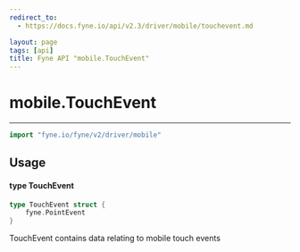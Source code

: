 ```yaml
---
redirect_to:
  - https://docs.fyne.io/api/v2.3/driver/mobile/touchevent.md

layout: page
tags: [api]
title: Fyne API "mobile.TouchEvent"
---
```



# mobile.TouchEvent
---
```go
import "fyne.io/fyne/v2/driver/mobile"
```

## Usage

#### type TouchEvent

```go
type TouchEvent struct {
	fyne.PointEvent
}
```

TouchEvent contains data relating to mobile touch events

